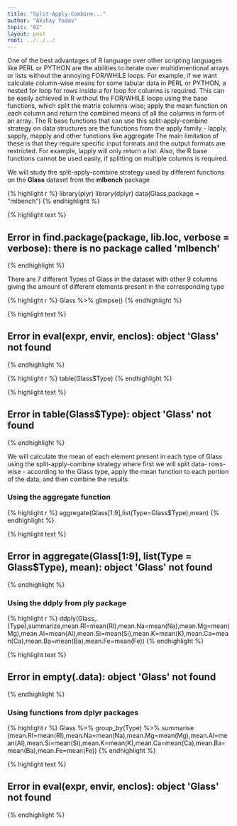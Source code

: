 ```yaml
---
title: "Split-Apply-Combine..."
author: "Akshay Yadav"
topic: "02"
layout: post
root: ../../../
---
```




One of the best advantages of R language over other scripting languages like PERL or PYTHON are the abilities to iterate over multidimentional arrays or lists without the annoying FOR/WHILE loops. For example, if we want calculate column-wise means for some tabular data in PERL or PYTHON, a nested for loop for rows inside a for loop for columns is required. 
This can be easily achieved in R without the FOR/WHILE loops using the base functions, which split the matrix columns-wise; apply the mean function on each column and return the combined means of all the columns in form of an array. The R base functions that can use this split-apply-combine strategy on data structures are the functions from the apply family - lapply, sapply, mapply and other functions like aggregate
The main limitation of these is that they require specific input formats and the output formats are restricted. For example, lapply will only return a list. Also, the R base functions cannot be used easily, if splitting on multiple columns is required.

We will study the split-apply-combine strategy used by different functions on the **Glass** dataset from the **mlbench** package

{% highlight r %}
library(plyr)
library(dplyr)
data(Glass,package = "mlbench")
{% endhighlight %}



{% highlight text %}
## Error in find.package(package, lib.loc, verbose = verbose): there is no package called 'mlbench'
{% endhighlight %}

There are 7 different Types of Glass in the dataset with other 9 columns giving the amount of different elements present in the corresponding type


{% highlight r %}
Glass %>% glimpse()
{% endhighlight %}



{% highlight text %}
## Error in eval(expr, envir, enclos): object 'Glass' not found
{% endhighlight %}



{% highlight r %}
table(Glass$Type)
{% endhighlight %}



{% highlight text %}
## Error in table(Glass$Type): object 'Glass' not found
{% endhighlight %}

We will calculate the mean of each element present in each type of Glass using the split-apply-combine strategy where first we will split data- rows-wise - according to the Glass type, apply the mean function to each portion of the data, and then combine the results

### Using the **aggregate** function

{% highlight r %}
aggregate(Glass[1:9],list(Type=Glass$Type),mean)
{% endhighlight %}



{% highlight text %}
## Error in aggregate(Glass[1:9], list(Type = Glass$Type), mean): object 'Glass' not found
{% endhighlight %}

### Using the **ddply** from **ply** package

{% highlight r %}
ddply(Glass,.(Type),summarize,mean.RI=mean(RI),mean.Na=mean(Na),mean.Mg=mean(Mg),mean.Al=mean(Al),mean.Si=mean(Si),mean.K=mean(K),mean.Ca=mean(Ca),mean.Ba=mean(Ba),mean.Fe=mean(Fe))
{% endhighlight %}



{% highlight text %}
## Error in empty(.data): object 'Glass' not found
{% endhighlight %}

### Using functions from dplyr packages

{% highlight r %}
Glass %>% group_by(Type) %>% summarise (mean.RI=mean(RI),mean.Na=mean(Na),mean.Mg=mean(Mg),mean.Al=mean(Al),mean.Si=mean(Si),mean.K=mean(K),mean.Ca=mean(Ca),mean.Ba=mean(Ba),mean.Fe=mean(Fe))
{% endhighlight %}



{% highlight text %}
## Error in eval(expr, envir, enclos): object 'Glass' not found
{% endhighlight %}





 
